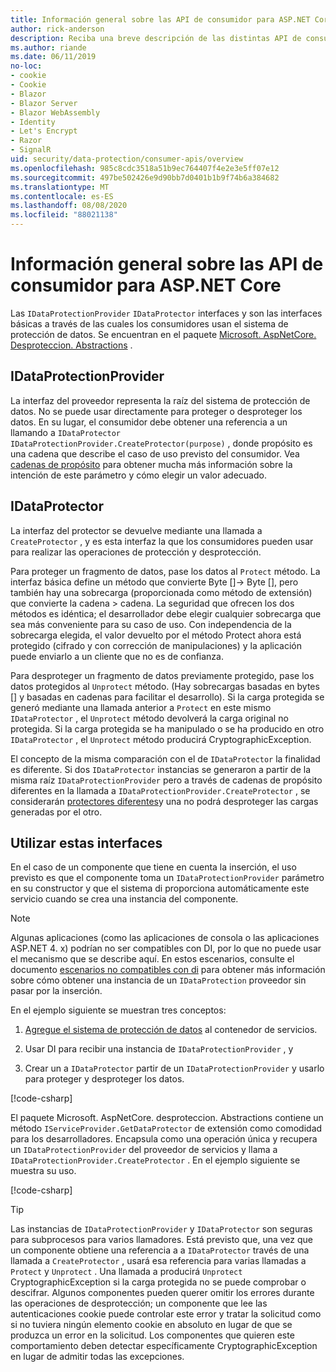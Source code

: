 ```yaml
---
title: Información general sobre las API de consumidor para ASP.NET Core
author: rick-anderson
description: Reciba una breve descripción de las distintas API de consumidor disponibles en la ASP.NET Core biblioteca de protección de datos.
ms.author: riande
ms.date: 06/11/2019
no-loc:
- cookie
- Cookie
- Blazor
- Blazor Server
- Blazor WebAssembly
- Identity
- Let's Encrypt
- Razor
- SignalR
uid: security/data-protection/consumer-apis/overview
ms.openlocfilehash: 985c8cdc3518a51b9ec764407f4e2e3e5ff07e12
ms.sourcegitcommit: 497be502426e9d90bb7d0401b1b9f74b6a384682
ms.translationtype: MT
ms.contentlocale: es-ES
ms.lasthandoff: 08/08/2020
ms.locfileid: "88021138"
---
```

# <a name="consumer-apis-overview-for-aspnet-core"></a>Información general sobre las API de consumidor para ASP.NET Core

Las `IDataProtectionProvider` `IDataProtector` interfaces y son las interfaces básicas a través de las cuales los consumidores usan el sistema de protección de datos. Se encuentran en el paquete [Microsoft. AspNetCore. Desproteccion. Abstractions](https://www.nuget.org/packages/Microsoft.AspNetCore.DataProtection.Abstractions/) .

## <a name="idataprotectionprovider"></a>IDataProtectionProvider

La interfaz del proveedor representa la raíz del sistema de protección de datos. No se puede usar directamente para proteger o desproteger los datos. En su lugar, el consumidor debe obtener una referencia a un llamando a `IDataProtector` `IDataProtectionProvider.CreateProtector(purpose)` , donde propósito es una cadena que describe el caso de uso previsto del consumidor. Vea [cadenas de propósito](xref:security/data-protection/consumer-apis/purpose-strings) para obtener mucha más información sobre la intención de este parámetro y cómo elegir un valor adecuado.

## <a name="idataprotector"></a>IDataProtector

La interfaz del protector se devuelve mediante una llamada a `CreateProtector` , y es esta interfaz la que los consumidores pueden usar para realizar las operaciones de protección y desprotección.

Para proteger un fragmento de datos, pase los datos al `Protect` método. La interfaz básica define un método que convierte Byte []-> Byte [], pero también hay una sobrecarga (proporcionada como método de extensión) que convierte la cadena > cadena. La seguridad que ofrecen los dos métodos es idéntica; el desarrollador debe elegir cualquier sobrecarga que sea más conveniente para su caso de uso. Con independencia de la sobrecarga elegida, el valor devuelto por el método Protect ahora está protegido (cifrado y con corrección de manipulaciones) y la aplicación puede enviarlo a un cliente que no es de confianza.

Para desproteger un fragmento de datos previamente protegido, pase los datos protegidos al `Unprotect` método. (Hay sobrecargas basadas en bytes [] y basadas en cadenas para facilitar el desarrollo). Si la carga protegida se generó mediante una llamada anterior a `Protect` en este mismo `IDataProtector` , el `Unprotect` método devolverá la carga original no protegida. Si la carga protegida se ha manipulado o se ha producido en otro `IDataProtector` , el `Unprotect` método producirá CryptographicException.

El concepto de la misma comparación con el de `IDataProtector` la finalidad es diferente. Si dos `IDataProtector` instancias se generaron a partir de la misma raíz `IDataProtectionProvider` pero a través de cadenas de propósito diferentes en la llamada a `IDataProtectionProvider.CreateProtector` , se considerarán [protectores diferentes](xref:security/data-protection/consumer-apis/purpose-strings)y una no podrá desproteger las cargas generadas por el otro.

## <a name="consuming-these-interfaces"></a>Utilizar estas interfaces

En el caso de un componente que tiene en cuenta la inserción, el uso previsto es que el componente toma un `IDataProtectionProvider` parámetro en su constructor y que el sistema di proporciona automáticamente este servicio cuando se crea una instancia del componente.

> [!NOTE]
> Algunas aplicaciones (como las aplicaciones de consola o las aplicaciones ASP.NET 4. x) podrían no ser compatibles con DI, por lo que no puede usar el mecanismo que se describe aquí. En estos escenarios, consulte el documento [escenarios no compatibles con di](xref:security/data-protection/configuration/non-di-scenarios) para obtener más información sobre cómo obtener una instancia de un `IDataProtection` proveedor sin pasar por la inserción.

En el ejemplo siguiente se muestran tres conceptos:

1. [Agregue el sistema de protección de datos](xref:security/data-protection/configuration/overview) al contenedor de servicios.

2. Usar DI para recibir una instancia de `IDataProtectionProvider` , y

3. Crear un a `IDataProtector` partir de un `IDataProtectionProvider` y usarlo para proteger y desproteger los datos.

[!code-csharp[](../using-data-protection/samples/protectunprotect.cs?highlight=26,34,35,36,37,38,39,40)]

El paquete Microsoft. AspNetCore. desproteccion. Abstractions contiene un método `IServiceProvider.GetDataProtector` de extensión como comodidad para los desarrolladores. Encapsula como una operación única y recupera un `IDataProtectionProvider` del proveedor de servicios y llama a `IDataProtectionProvider.CreateProtector` . En el ejemplo siguiente se muestra su uso.

[!code-csharp[](./overview/samples/getdataprotector.cs?highlight=15)]

>[!TIP]
> Las instancias de `IDataProtectionProvider` y `IDataProtector` son seguras para subprocesos para varios llamadores. Está previsto que, una vez que un componente obtiene una referencia a a `IDataProtector` través de una llamada a `CreateProtector` , usará esa referencia para varias llamadas a `Protect` y `Unprotect` . Una llamada a producirá `Unprotect` CryptographicException si la carga protegida no se puede comprobar o descifrar. Algunos componentes pueden querer omitir los errores durante las operaciones de desprotección; un componente que lee las autenticaciones cookie puede controlar este error y tratar la solicitud como si no tuviera ningún elemento cookie en absoluto en lugar de que se produzca un error en la solicitud. Los componentes que quieren este comportamiento deben detectar específicamente CryptographicException en lugar de admitir todas las excepciones.

